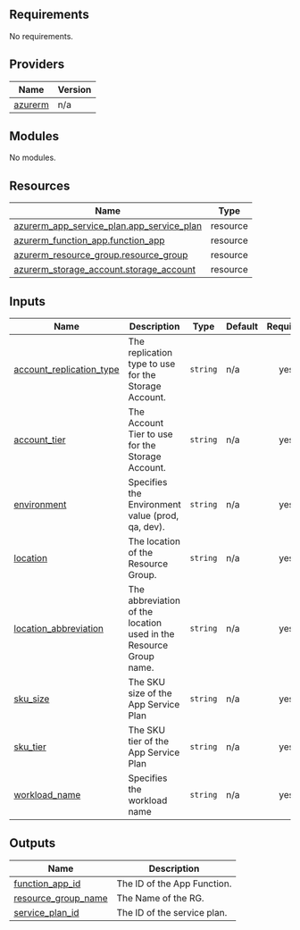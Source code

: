 <!-- BEGIN_TF_DOCS -->
## Requirements

No requirements.

## Providers

| Name | Version |
|------|---------|
| <a name="provider_azurerm"></a> [azurerm](#provider\_azurerm) | n/a |

## Modules

No modules.

## Resources

| Name | Type |
|------|------|
| [azurerm_app_service_plan.app_service_plan](https://registry.terraform.io/providers/hashicorp/azurerm/latest/docs/resources/app_service_plan) | resource |
| [azurerm_function_app.function_app](https://registry.terraform.io/providers/hashicorp/azurerm/latest/docs/resources/function_app) | resource |
| [azurerm_resource_group.resource_group](https://registry.terraform.io/providers/hashicorp/azurerm/latest/docs/resources/resource_group) | resource |
| [azurerm_storage_account.storage_account](https://registry.terraform.io/providers/hashicorp/azurerm/latest/docs/resources/storage_account) | resource |

## Inputs

| Name | Description | Type | Default | Required |
|------|-------------|------|---------|:--------:|
| <a name="input_account_replication_type"></a> [account\_replication\_type](#input\_account\_replication\_type) | The replication type to use for the Storage Account. | `string` | n/a | yes |
| <a name="input_account_tier"></a> [account\_tier](#input\_account\_tier) | The Account Tier to use for the Storage Account. | `string` | n/a | yes |
| <a name="input_environment"></a> [environment](#input\_environment) | Specifies the Environment value (prod, qa, dev). | `string` | n/a | yes |
| <a name="input_location"></a> [location](#input\_location) | The location of the Resource Group. | `string` | n/a | yes |
| <a name="input_location_abbreviation"></a> [location\_abbreviation](#input\_location\_abbreviation) | The abbreviation of the location used in the Resource Group name. | `string` | n/a | yes |
| <a name="input_sku_size"></a> [sku\_size](#input\_sku\_size) | The SKU size of the App Service Plan | `string` | n/a | yes |
| <a name="input_sku_tier"></a> [sku\_tier](#input\_sku\_tier) | The SKU tier of the App Service Plan | `string` | n/a | yes |
| <a name="input_workload_name"></a> [workload\_name](#input\_workload\_name) | Specifies the workload name | `string` | n/a | yes |

## Outputs

| Name | Description |
|------|-------------|
| <a name="output_function_app_id"></a> [function\_app\_id](#output\_function\_app\_id) | The ID of the App Function. |
| <a name="output_resource_group_name"></a> [resource\_group\_name](#output\_resource\_group\_name) | The Name of the RG. |
| <a name="output_service_plan_id"></a> [service\_plan\_id](#output\_service\_plan\_id) | The ID of the service plan. |
<!-- END_TF_DOCS -->